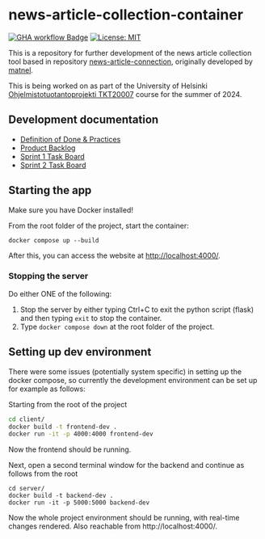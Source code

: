 # news-article-collection-container

[![GHA workflow Badge](https://github.com/uh-dcm/news-article-collection-container/actions/workflows/main.yml/badge.svg)](https://github.com/uh-dcm/news-article-collection-container/actions/workflows/main.yml) [![License: MIT](https://img.shields.io/badge/License-MIT-yellow.svg)](https://opensource.org/licenses/MIT)

This is a repository for further development of the news article collection tool based in repository [news-article-connection](https://github.com/uh-dcm/news-article-collection), originally developed by [matnel](https://github.com/matnel).

This is being worked on as part of the University of Helsinki [Ohjelmistotuotantoprojekti TKT20007](https://github.com/HY-TKTL/TKT20007-Ohjelmistotuotantoprojekti) course for the summer of 2024.

## Development documentation

- [Definition of Done & Practices](https://github.com/uh-dcm/news-article-collection-container/blob/main/doc/DoD%26Practices.md)
- [Product Backlog](https://github.com/orgs/uh-dcm/projects/3/views/1)
- [Sprint 1 Task Board](https://github.com/orgs/uh-dcm/projects/6/views/1)
- [Sprint 2 Task Board](https://github.com/orgs/uh-dcm/projects/9/views/1)

## Starting the app

Make sure you have Docker installed!

From the root folder of the project, start the container:

```
docker compose up --build
```

After this, you can access the website at [http://localhost:4000/](http://localhost:4000/).

### Stopping the server

Do either ONE of the following:

1. Stop the server by either typing Ctrl+C to exit the python script (flask) and then typing `exit` to stop the container.
2. Type `docker compose down` at the root folder of the project.

## Setting up dev environment

There were some issues (potentially system specific) in setting up the docker compose, so currently the development environment can be set up for example as follows:

Starting from the root of the project

```bash
cd client/
docker build -t frontend-dev .
docker run -it -p 4000:4000 frontend-dev
```

Now the frontend should be running.

Next, open a second terminal window for the backend and continue as follows from the root

```
cd server/
docker build -t backend-dev .
docker run -it -p 5000:5000 backend-dev
```

Now the whole project environment should be running, with real-time changes rendered. Also reachable from http://localhost:4000/.
